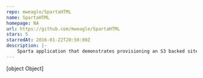 ```yaml
---
repo: mweagle/SpartaHTML
name: SpartaHTML
homepage: NA
url: https://github.com/mweagle/SpartaHTML
stars: 5
starredAt: 2016-01-22T20:50:00Z
description: |-
    Sparta application that demonstrates provisioning an S3 backed site with a CORS-enabled API Gateway
---
```


[object Object]
